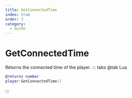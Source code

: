 ```yaml
---
title: GetConnectedTime
index: true
order: 2
category:
  - Guide
---
```


# GetConnectedTime
Returns the connected time of the player.
::: tabs
@tab Lua
```lua
@returns number
player:GetConnectedTime()
```

:::
